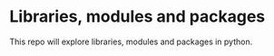 # Libraries, modules and packages

This repo will explore libraries, modules and packages in python.

